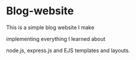 # Blog-website

This is a simple blog website I make 

implementing everything I learned about 

node.js, express.js and EJS templates and layouts.
